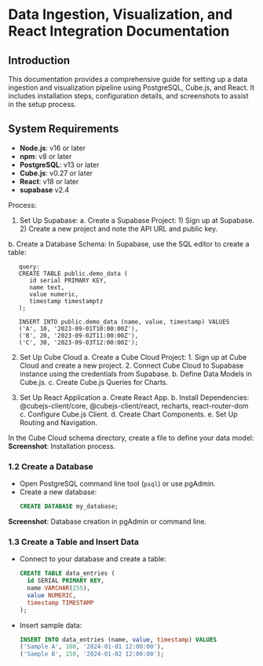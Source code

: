 # Data Ingestion, Visualization, and React Integration Documentation

## Introduction

This documentation provides a comprehensive guide for setting up a data ingestion and visualization pipeline using PostgreSQL, Cube.js, and React. It includes installation steps, configuration details, and screenshots to assist in the setup process.

## System Requirements

- **Node.js**: v16 or later
- **npm**: v8 or later
- **PostgreSQL**: v13 or later
- **Cube.js**: v0.27 or later
- **React**: v18 or later
- **supabase** v2.4

Process: 

1. Set Up Supabase:
  a. Create a Supabase Project:
       1) Sign up at Supabase.
       2) Create a new project and note the API URL and public key.
  
  b. Create a Database Schema:
       In Supabase, use the SQL editor to create a table:

       query: 
       CREATE TABLE public.demo_data (
          id serial PRIMARY KEY,
          name text,
          value numeric,
          timestamp timestamptz
       );

       INSERT INTO public.demo_data (name, value, timestamp) VALUES
       ('A', 10, '2023-09-01T10:00:00Z'),
       ('B', 20, '2023-09-02T11:00:00Z'),
       ('C', 30, '2023-09-03T12:00:00Z');


2. Set Up Cube Cloud
    a. Create a Cube Cloud Project:
        1. Sign up at Cube Cloud and create a new project.
        2. Connect Cube Cloud to Supabase instance using the credentials from Supabase.
    b. Define Data Models in Cube.js.
    c. Create Cube.js Queries for Charts.
    
3. Set Up React Application
    a. Create React App.
    b. Install Dependencies: @cubejs-client/core, @cubejs-client/react, recharts, react-router-dom
    c. Configure Cube.js Client.
    d. Create Chart Components.
    e. Set Up Routing and Navigation.

In the Cube Cloud schema directory, create a file to define your data model:
**Screenshot**: Installation process.

### 1.2 Create a Database

- Open PostgreSQL command line tool (`psql`) or use pgAdmin.
- Create a new database:
    ```sql
    CREATE DATABASE my_database;
    ```

**Screenshot**: Database creation in pgAdmin or command line.

### 1.3 Create a Table and Insert Data

- Connect to your database and create a table:
    ```sql
    CREATE TABLE data_entries (
      id SERIAL PRIMARY KEY,
      name VARCHAR(255),
      value NUMERIC,
      timestamp TIMESTAMP
    );
    ```
- Insert sample data:
    ```sql
    INSERT INTO data_entries (name, value, timestamp) VALUES
    ('Sample A', 100, '2024-01-01 12:00:00'),
    ('Sample B', 150, '2024-01-02 12:00:00');
    ```
